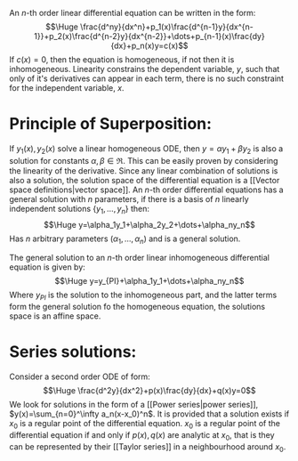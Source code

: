 An $n$-th order linear differential equation can be written in the form:$$\Huge \frac{d^ny}{dx^n}+p_1(x)\frac{d^{n-1}y}{dx^{n-1}}+p_2(x)\frac{d^{n-2}y}{dx^{n-2}}+\dots+p_{n-1}(x)\frac{dy}{dx}+p_n(x)y=c(x)$$If $c(x)=0$, then the equation is homogeneous, if not then it is inhomogeneous. Linearity constrains the dependent variable, $y$, such that only of it's derivatives can appear in each term, there is no such constraint for the independent variable, $x$.

# Principle of Superposition:

If $y_1(x),y_2(x)$ solve a linear homogeneous ODE, then $y=\alpha y_1+\beta y_2$ is also a solution for constants $\alpha,\beta\in\Re$. This can be easily proven by considering the linearity of the derivative. Since any linear combination of solutions is also a solution, the solution space of the differential equation is a [[Vector space definitions|vector space]]. An $n$-th order differential equations has a general solution with $n$ parameters, if there is a basis of $n$ linearly independent solutions $\{y_1,\dots,y_n\}$ then:$$\Huge y=\alpha_1y_1+\alpha_2y_2+\dots+\alpha_ny_n$$Has $n$ arbitrary parameters $(\alpha_1,\dots,\alpha_n)$ and is a general solution.

The general solution to an $n$-th order linear inhomogeneous differential equation is given by:$$\Huge y=y_{PI}+\alpha_1y_1+\dots+\alpha_ny_n$$Where $y_{PI}$ is the solution to the inhomogeneous part, and the latter terms form the general solution fo the homogeneous equation, the solutions space is an affine space.

# Series solutions:

Consider a second order ODE of form:$$\Huge \frac{d^2y}{dx^2}+p(x)\frac{dy}{dx}+q(x)y=0$$We look for solutions in the form of a [[Power series|power series]], $y(x)=\sum_{n=0}^\infty a_n(x-x_0)^n$. It is provided that a solution exists if $x_0$ is a regular point of the differential equation. $x_0$ is a regular point of the differential equation if and only if $p(x),q(x)$ are analytic at $x_0$, that is they can be represented by their [[Taylor series]] in a neighbourhood around $x_0$.